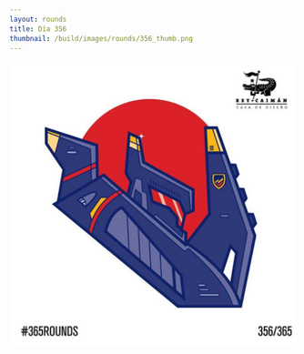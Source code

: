 ```yaml
---
layout: rounds
title: Día 356
thumbnail: /build/images/rounds/356_thumb.png
---
```

![dia 203](/build/images/rounds/356.png)
